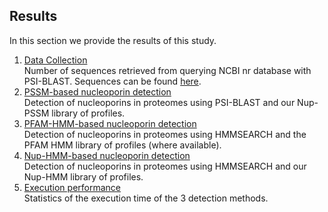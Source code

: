 ## Results

In this section we provide the results of this study.

1) [Data Collection](./Data_collection)\
Number of sequences retrieved from querying NCBI nr database with PSI-BLAST. Sequences can be found [here](/sequences/).
2) [PSSM-based nucleoporin detection](./PSSM/)\
Detection of nucleoporins in proteomes using PSI-BLAST and our Nup-PSSM library of profiles. 
3) [PFAM-HMM-based nucleoporin detection](./PFAM-HMM/)\
Detection of nucleoporins in proteomes using HMMSEARCH and the PFAM HMM library of profiles (where available). 
4) [Nup-HMM-based nucleoporin detection](./Nup-HMM/)\
Detection of nucleoporins in proteomes using HMMSEARCH and our Nup-HMM library of profiles.  
5) [Execution performance](./Performance/)\
Statistics of the execution time of the 3 detection methods.